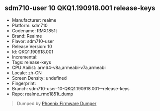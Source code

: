 ## sdm710-user 10 QKQ1.190918.001  release-keys
- Manufacturer: realme
- Platform: sdm710
- Codename: RMX1851t
- Brand: Realme
- Flavor: sdm710-user
- Release Version: 10
- Id: QKQ1.190918.001
- Incremental: 
- Tags: release-keys
- CPU Abilist: arm64-v8a,armeabi-v7a,armeabi
- Locale: zh-CN
- Screen Density: undefined
- Fingerprint: 
- Branch: sdm710-user-10-QKQ1.190918.001--release-keys
- Repo: realme_rmx1851t_dump


>Dumped by [Phoenix Firmware Dumper](https://github.com/DroidDumps/phoenix_firmware_dumper)
